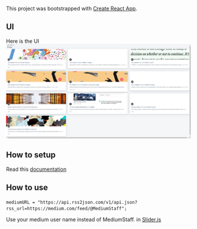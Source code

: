 This project was bootstrapped with [Create React App](https://github.com/facebook/create-react-app).

## UI

Here is the UI
![Image](./docs/Screenshot.png)

## How to setup 
Read this [documentation](./docs/SETUP.md)

## How to use

`mediumURL = "https://api.rss2json.com/v1/api.json?rss_url=https://medium.com/feed/@MediumStaff";`

Use your medium user name instead of MediumStaff. in [Slider.js](./src/components/Slider.js) 
